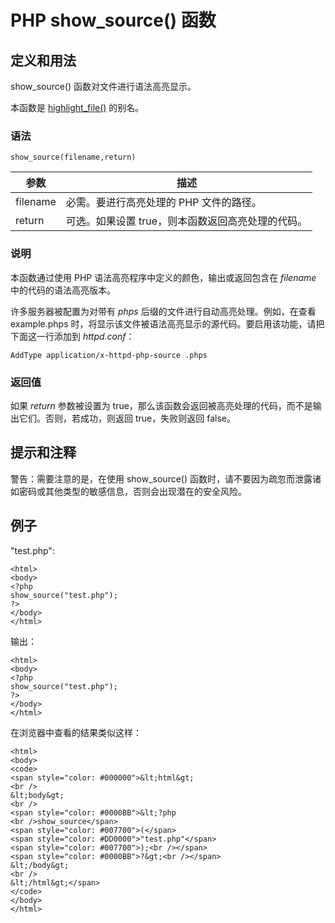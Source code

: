 # PHP show_source() 函数



## 定义和用法

show_source() 函数对文件进行语法高亮显示。

本函数是 [highlight_file()](/php/func_misc_highlight_file.asp "PHP highlight_file() 函数") 的别名。

### 语法

```
show_source(filename,return)
```

| 参数 | 描述 |
| --- | --- |
| filename | 必需。要进行高亮处理的 PHP 文件的路径。 |
| return | 可选。如果设置 true，则本函数返回高亮处理的代码。 |

### 说明

本函数通过使用 PHP 语法高亮程序中定义的颜色，输出或返回包含在 _filename_ 中的代码的语法高亮版本。

许多服务器被配置为对带有 _phps_ 后缀的文件进行自动高亮处理。例如，在查看 example.phps 时，将显示该文件被语法高亮显示的源代码。要启用该功能，请把下面这一行添加到 _httpd.conf_：

```
AddType application/x-httpd-php-source .phps
```

### 返回值

如果 _return_ 参数被设置为 true，那么该函数会返回被高亮处理的代码，而不是输出它们。否则，若成功，则返回 true，失败则返回 false。

## 提示和注释

警告：需要注意的是，在使用 show_source() 函数时，请不要因为疏忽而泄露诸如密码或其他类型的敏感信息，否则会出现潜在的安全风险。

## 例子

"test.php":

```
<html>
<body>
<?php
show_source("test.php");
?>
</body>
</html>
```

输出：

```
<html> 
<body> 
<?php 
show_source("test.php"); 
?>
</body> 
</html>

```

在浏览器中查看的结果类似这样：

```
<html>
<body>
<code>
<span style="color: #000000">&lt;html&gt;
<br />
&lt;body&gt;
<br />
<span style="color: #0000BB">&lt;?php
<br />show_source</span>
<span style="color: #007700">(</span>
<span style="color: #DD0000">"test.php"</span>
<span style="color: #007700">);<br /></span>
<span style="color: #0000BB">?&gt;<br /></span>
&lt;/body&gt;
<br />
&lt;/html&gt;</span>
</code>
</body>
</html>
```



